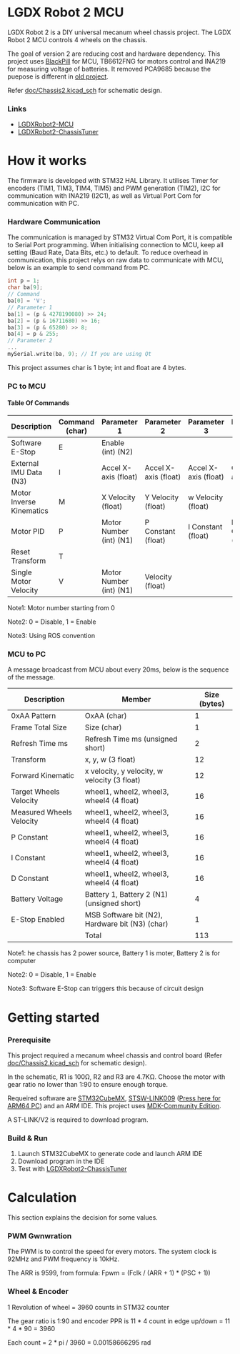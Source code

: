 # LGDX Robot 2 MCU

LGDX Robot 2 is a DIY universal mecanum wheel chassis project. The LGDX Robot 2 MCU controls 4 wheels on the chassis.

The goal of version 2 are reducing cost and hardware dependency. This project uses [BlackPill](https://github.com/WeActStudio/WeActStudio.MiniSTM32F4x1) for MCU, TB6612FNG for motors control and INA219 for measuring voltage of batteries. It removed PCA9685 because the puepose is different in [old project](https://gitlab.com/yukaitung/LGDXRobot-MCU).

Refer [doc/Chassis2.kicad_sch](doc/Chassis2.kicad_sch) for schematic design.

### Links

*   [LGDXRobot2-MCU](https://gitlab.com/yukaitung/lgdxrobot2-mcu)
*   [LGDXRobot2-ChassisTuner](https://gitlab.com/yukaitung/lgdxrobot2-chassistuner)

# How it works

The firmware is developed with STM32 HAL Library. It utilises Timer for encoders (TIM1, TIM3, TIM4, TIM5) and PWM generation (TIM2), I2C for communication with INA219 (I2C1), as well as Virtual Port Com for communication with PC.

### Hardware Communication

The communication is managed by STM32 Virtual Com Port, it is compatible to Serial Port programming. When initialising connection to MCU, keep all setting (Baud Rate, Data Bits, etc.) to default. To reduce overhead in communication, this project relys on raw data to communicate with MCU, below is an example to send command from PC. 

``` C++
int p = 1;
char ba[9];
// Command
ba[0] = 'V';
// Parameter 1
ba[1] = (p & 4278190080) >> 24;
ba[2] = (p & 16711680) >> 16;
ba[3] = (p & 65280) >> 8;
ba[4] = p & 255;
// Parameter 2
...
mySerial.write(ba, 9); // If you are using Qt
```

This project assumes char is 1 byte; int and float are 4 bytes.

### PC to MCU

#### Table Of Commands

| Description              | Command (char) | Parameter 1             | Parameter 2          | Parameter 3          | Parameter 4        |
|--------------------------|----------------|-------------------------|----------------------|----------------------|--------------------|
| Software E-Stop          | E              | Enable (int) (N2)       |                      |                      |                    |
| External IMU Data (N3)   | I              | Accel X-axis (float)    | Accel X-axis (float) | Accel X-axis (float) | Gyro Z-axis        |
| Motor Inverse Kinematics | M              | X Velocity (float)      | Y Velocity (float)   | w Velocity (float)   |                    |
| Motor PID                | P              | Motor Number (int) (N1) | P Constant (float)   | I Constant (float)   | D Constant (float) |
| Reset Transform          | T              |                         |                      |                      |                    |
| Single Motor Velocity    | V              | Motor Number (int) (N1) | Velocity (float)     |                      |                    |

Note1: Motor number starting from 0

Note2: 0 = Disable, 1 = Enable

Note3: Using ROS convention

### MCU to PC

A message broadcast from MCU about every 20ms, below is the sequence of the message.

| Description              | Member                                          | Size (bytes) |
|--------------------------|-------------------------------------------------|--------------|
| 0xAA Pattern             | OxAA (char)                                     | 1            |
| Frame Total Size         | Size (char)                                     | 1            |
| Refresh Time ms          | Refresh Time ms (unsigned short)                | 2            |
| Transform                | x, y, w (3 float)                               | 12           |
| Forward Kinematic        | x velocity, y velocity, w velocity (3 float)    | 12           |
| Target Wheels Velocity   | wheel1, wheel2, wheel3, wheel4 (4 float)        | 16           |
| Measured Wheels Velocity | wheel1, wheel2, wheel3, wheel4 (4 float)        | 16           |
| P Constant               | wheel1, wheel2, wheel3, wheel4 (4 float)        | 16           |
| I Constant               | wheel1, wheel2, wheel3, wheel4 (4 float)        | 16           |
| D Constant               | wheel1, wheel2, wheel3, wheel4 (4 float)        | 16           |
| Battery Voltage          | Battery 1, Battery 2 (N1) (unsigned short)      | 4            |
| E-Stop Enabled           | MSB Software bit (N2), Hardware bit (N3) (char) | 1            |
|                          | Total                                           | 113          |

Note1: he chassis has 2 power source, Battery 1 is moter, Battery 2 is for computer

Note2: 0 = Disable, 1 = Enable

Note3: Software E-Stop can triggers this because of circuit design

# Getting started

### Prerequisite

This project required a mecanum wheel chassis and control board (Refer [doc/Chassis2.kicad_sch](doc/Chassis2.kicad_sch) for schematic design).

In the schematic, R1 is 100Ω, R2 and R3 are 4.7KΩ. Choose the motor with gear ratio no lower than 1:90 to ensure enough torque.

Requeired software are [STM32CubeMX](https://www.st.com/en/development-tools/stm32cubemx.html), [STSW-LINK009](https://www.st.com/en/development-tools/stsw-link009.html) ([Press here for ARM64 PC](https://community.st.com/t5/stm32-mcus-boards-and-hardware/stlink-stcubeprogrammer-support-on-windows-arm64/td-p/224127)) and an ARM IDE. This project uses [MDK-Community Edition](https://www2.keil.com/mdk5/editions/community).

A ST-LINK/V2 is required to download program.

### Build & Run

1. Launch STM32CubeMX to generate code and launch ARM IDE
2. Download program in the IDE
3. Test with [LGDXRobot2-ChassisTuner](https://gitlab.com/yukaitung/lgdxrobot2-chassistuner)

# Calculation

This section explains the decision for some values.

### PWM Gwnwration

The PWM is to control the speed for every motors. The system clock is 92MHz and PWM frequency is 10kHz. 

The ARR is 9599, from formula: Fpwm = (Fclk / (ARR + 1) * (PSC + 1))

### Wheel & Encoder

1 Revolution of wheel = 3960 counts in STM32 counter

The gear ratio is 1:90 and encoder PPR is 11 * 4 count in edge up/down = 11 * 4 * 90 = 3960

Each count = 2 * pi / 3960 = 0.00158666295 rad
